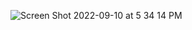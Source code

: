 ![Screen Shot 2022-09-10 at 5 34 14 PM](https://user-images.githubusercontent.com/113051612/189502535-8e23423a-e9d1-480d-89b3-25521e6ca807.png)
